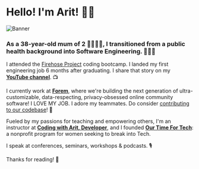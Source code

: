 # Hello! I'm Arit! 👋🏾

![Banner](https://i.ibb.co/S6cHcjM/github-readme-banner.png)

### As a 38-year-old mum of 2 👨‍👩‍👧‍👦, I transitioned from a public health background into Software Engineering. 👩🏽‍💻

I attended the [Firehose Project](https://thefirehoseproject.com/) coding bootcamp. I landed my first engineering job 6 months after graduating. I share that story on my [**YouTube channel**](https://www.youtube.com/watch?v=rc5AyncB_Xw). 📺

I currently work at [**Forem**](https://www.forem.com/), where we're building the next generation of ultra-customizable, data-respecting, privacy-obsessed online community software! I LOVE MY JOB. I adore my teammates. Do consider [contributing to our codebase](https://github.com/forem/forem)! 🌱

Fueled by my passions for teaching and empowering others, I'm an instructor at [**Coding with Arit, Developer**](https://coding.arit.dev), and I founded [**Our Time For Tech**](https://ourtimefortech.org/): a nonprofit program for women seeking to break into Tech.

I speak at conferences, seminars, workshops & podcasts. 🎙️ 

Thanks for reading! 💛
